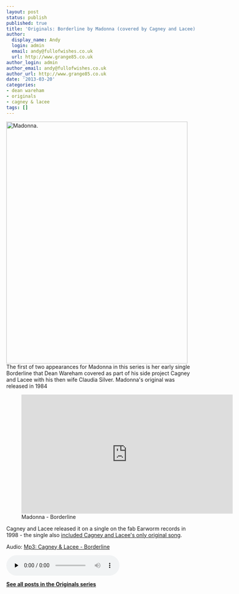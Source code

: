 ```yaml
---
layout: post
status: publish
published: true
title: 'Originals: Borderline by Madonna (covered by Cagney and Lacee)'
author:
  display_name: Andy
  login: admin
  email: andy@fullofwishes.co.uk
  url: http://www.grange85.co.uk
author_login: admin
author_email: andy@fullofwishes.co.uk
author_url: http://www.grange85.co.uk
date: '2013-03-20'
categories:
- dean wareham
- originals
- cagney & lacee
tags: []
---
```

<p><a href="http://www.flickr.com/photos/allesmir/8413837176/" title="Madonna. by Hel*n, on Flickr"><img class="aligncenter" src="https://farm9.staticflickr.com/8494/8413837176_f224aac3d0_z.jpg" width="480" height="640" alt="Madonna."></a><br />
The first of two appearances for Madonna in this series is her early single Borderline that Dean Wareham covered as part of his side project Cagney and Lacee with his then wife Claudia Silver. Madonna's original was released in 1984<a id="more"></a><a id="more-3790"></a><br />
</p>

<figure class="caption aligncenter"><iframe width="560" height="315" src="https://www.youtube.com/embed/Uz-VePlh3Gg" frameborder="0" allowfullscreen></iframe><figcaption class="caption-text">Madonna - Borderline</figcaption></figure>


<p>Cagney and Lacee released it on a single on the fab Earworm records in 1998 - the single also <a href="/2009/04/19/mp3-lost-tracks-4-cagney-lacee-orange/">included Cagney and Lacee's only original song</a>.</p>

<div class="well"><p class="audio">Audio: <a href="https://media.fullofwishes.co.uk/05-dean_wareham/audio/01_Cagney-and-Lacee_Borderline.mp3">Mp3: Cagney & Lacee - Borderline</a></p><audio controls="controls" preload="none" src="https://media.fullofwishes.co.uk/05-dean_wareham/audio/01_Cagney-and-Lacee_Borderline.mp3"></audio></div>

<p><strong><a href="/category/originals/" title="List: Originals">See all posts in the Originals series</a></strong></p>
